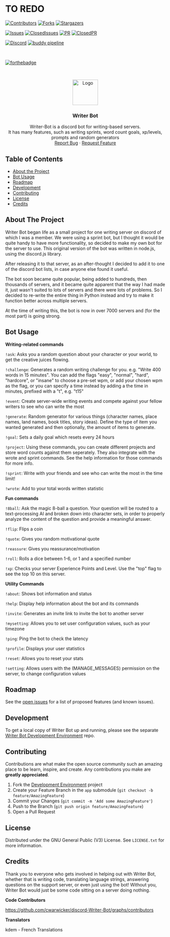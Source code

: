 TO REDO
===================================

<!-- PROJECT SHIELDS -->
<!--
*** I'm using markdown "reference style" links for readability.
*** Reference links are enclosed in brackets [ ] instead of parentheses ( ).
*** See the bottom of this document for the declaration of the reference variables
*** for contributors-url, forks-url, etc. This is an optional, concise syntax you may use.
*** https://www.markdownguide.org/basic-syntax/#reference-style-links
-->

[![Contributors][contributors-shield]][contributors-url]
[![Forks][forks-shield]][forks-url]
[![Stargazers][stars-shield]][stars-url]

[![Issues][issues-shield]][issues-url]
[![ClosedIssues][closed-issues-shield]][closed-issues-url]
[![PR][open-shield]][open-url]
[![ClosedPR][closed-shield]][closed-url]

[![Discord][discord-shield]][discord-url]
[![buddy pipeline](https://app.buddy.works/cmrwarwicker-1/discord-writer-bot/pipelines/pipeline/292118/badge.svg?token=87093bfb15df4a9419bd2cd31863b95c6d87bc38fa56051468bb0d8c90f26780 "buddy pipeline")](https://app.buddy.works/cmrwarwicker-1/discord-writer-bot/pipelines/pipeline/292118)

<br />

[![forthebadge](https://forthebadge.com/images/badges/made-with-python.svg)](https://www.python.org)

<!-- PROJECT LOGO -->
<br />
<p align="center">
  <a href="https://github.com/cwarwicker/discord-Writer-Bot">
    <img src="https://images.discordapp.net/avatars/460090810029965312/1baab409193652b27ce7d30d1a6ecc7a.png?size=512" alt="Logo" width="80" height="80">
  </a>

  <h3 align="center">Writer Bot</h3>

  <p align="center">
    Writer-Bot is a discord bot for writing-based servers.
    <br /> 
    It has many features, such as writing sprints, word count goals, xp/levels, prompts and random generators
    <br />
    <a href="https://github.com/cwarwicker/discord-Writer-Bot/issues">Report Bug</a>
    ·
    <a href="https://github.com/cwarwicker/discord-Writer-Bot/issues">Request Feature</a>
  </p>
</p>



<!-- TABLE OF CONTENTS -->
## Table of Contents

* [About the Project](#about-the-project)
* [Bot Usage](#bot-usage)
* [Roadmap](#roadmap)
* [Development](#development)
* [Contributing](#contributing)
* [License](#license)
* [Credits](#credits)



<!-- ABOUT THE PROJECT -->
## About The Project

Writer Bot began life as a small project for one writing server on discord of which I was a member. We were using a sprint bot, but I thought it would be quite handy to have more functionality, so decided to make my own bot for the server to use. This original version of the bot was written in node.js, using the discord.js library.

After releasing it to that server, as an after-thought I decided to add it to one of the discord bot lists, in case anyone else found it useful.

The bot soon became quite popular, being added to hundreds, then thousands of servers, and it became quite apparent that the way I had made it, just wasn't suited to lots of servers and there were lots of problems. So I decided to re-write the entire thing in Python instead and try to make it function better across multiple servers.

At the time of writing this, the bot is now in over 7000 servers and (for the most part) is going strong.


<!-- USAGE EXAMPLES -->
## Bot Usage


**Writing-related commands**

`!ask`: Asks you a random question about your character or your world, to get the creative juices flowing.

`!challenge`: Generates a random writing challenge for you. e.g. "Write 400 words in 15 minutes". You can add the flags "easy", "normal", "hard", "hardcore", or "insane" to choose a pre-set wpm, or add your chosen wpm as the flag, or you can specify a time instead by adding a the time in minutes, prefixed with a "t", e.g. "t15"

`!event`: Create server-wide writing events and compete against your fellow writers to see who can write the most

`!generate`: Random generator for various things (character names, place names, land names, book titles, story ideas). Define the type of item you wanted generated and then optionally, the amount of items to generate.

`!goal`: Sets a daily goal which resets every 24 hours

`!project`: Using these commands, you can create different projects and store word counts against them seperately. They also integrate with the wrote and sprint commands. See the help information for those commands for more info.

`!sprint`: Write with your friends and see who can write the most in the time limit!

`!wrote`: Add to your total words written statistic

**Fun commands**

`!8ball`: Ask the magic 8-ball a question. Your question will be routed to a text-processing AI and broken down into character sets, in order to properly analyze the content of the question and provide a meaningful answer.

`!flip`: Flips a coin

`!quote`: Gives you random motivational quote

`!reassure`: Gives you reassurance/motivation

`!roll`: Rolls a dice between 1-6, or 1 and a specified number

`!xp`: Checks your server Experience Points and Level. Use the "top" flag to see the top 10 on this server.

**Utility Commands**

`!about`: Shows bot information and status

`!help`: Display help information about the bot and its commands

`!invite`: Generates an invite link to invite the bot to another server

`!mysetting`: Allows you to set user configuration values, such as your timezone

`!ping`: Ping the bot to check the latency

`!profile`: Displays your user statistics

`!reset`: Allows you to reset your stats

`!setting`: Allows users with the (MANAGE_MESSAGES) permission on the server, to change configuration values




<!-- ROADMAP -->
## Roadmap

See the [open issues](https://github.com/cwarwicker/discord-Writer-Bot/issues) for a list of proposed features (and known issues).

<!-- Development -->
## Development

To get a local copy of Writer Bot up and running, please see the separate [Writer Bot Development Environment](https://github.com/cwarwicker/discord-Writer-Bot-env) repo.



<!-- CONTRIBUTING -->
## Contributing

Contributions are what make the open source community such an amazing place to be learn, inspire, and create. Any contributions you make are **greatly appreciated**.

1. Fork the [Development Environment](https://github.com/cwarwicker/discord-Writer-Bot-env) project
2. Create your Feature Branch in the `app` submodule (`git checkout -b feature/AmazingFeature`)
3. Commit your Changes (`git commit -m 'Add some AmazingFeature'`)
4. Push to the Branch (`git push origin feature/AmazingFeature`)
5. Open a Pull Request



<!-- LICENSE -->
## License

Distributed under the GNU General Public (V3) License. See `LICENSE.txt` for more information.


<!-- Credits -->
## Credits

Thank you to everyone who gets involved in helping out with Writer Bot, whether that is writing code, translating language strings, answering questions on the support server, or even just using the bot! Without you, Writer Bot would just be some code sitting on a server doing nothing.

**Code Contributors**

https://github.com/cwarwicker/discord-Writer-Bot/graphs/contributors

**Translators**

kdem - French Translations 


<!-- MARKDOWN LINKS & IMAGES -->
<!-- https://www.markdownguide.org/basic-syntax/#reference-style-links -->
[contributors-shield]: https://img.shields.io/github/contributors/cwarwicker/discord-Writer-Bot.svg?style=flat-square
[contributors-url]: https://github.com/cwarwicker/discord-Writer-Bot/graphs/contributors
[forks-shield]: https://img.shields.io/github/forks/cwarwicker/discord-Writer-Bot.svg?style=flat-square
[forks-url]: https://github.com/cwarwicker/discord-Writer-Bot/network/members
[stars-shield]: https://img.shields.io/github/stars/cwarwicker/discord-Writer-Bot.svg?style=flat-square&color=brightgreen
[stars-url]: https://github.com/cwarwicker/discord-Writer-Bot/stargazers
[issues-shield]: https://img.shields.io/github/issues/cwarwicker/discord-Writer-Bot.svg?color=orange&style=flat-square&label=open%20issues
[issues-url]: https://github.com/cwarwicker/discord-Writer-Bot/issues
[discord-shield]: https://img.shields.io/discord/503593039541960704?logo=discord
[discord-url]: https://discord.com/invite/awaC6Vq
[closed-shield]: https://img.shields.io/github/issues-pr-closed-raw/cwarwicker/discord-Writer-Bot?color=purple&style=flat-square
[closed-url]: https://github.com/cwarwicker/discord-Writer-Bot/pulls?q=is%3Apr+is%3Aclosed
[closed-issues-shield]: https://img.shields.io/github/issues-closed-raw/cwarwicker/discord-Writer-Bot?color=purple&style=flat-square
[closed-issues-url]: https://github.com/cwarwicker/discord-Writer-Bot/issues?q=is%3Aissue+is%3Aclosed
[open-shield]: https://img.shields.io/github/issues-pr/cwarwicker/discord-Writer-Bot?color=orange&style=flat-square
[open-url]: https://github.com/cwarwicker/discord-Writer-Bot/pulls